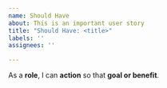 ```yaml
---
name: Should Have
about: This is an important user story
title: "Should Have: <title>"
labels: ''
assignees: ''

---
```


As a **role**, I can **action** so that **goal or benefit**.
